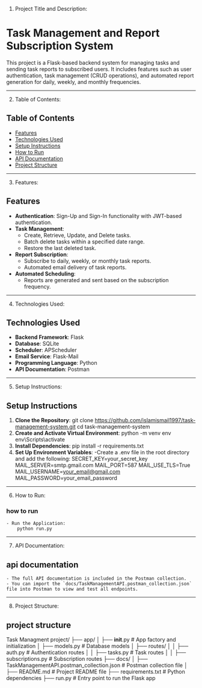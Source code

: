 1. Project Title and Description:

# Task Management and Report Subscription System

This project is a Flask-based backend system for managing tasks and sending task reports to subscribed users. It includes features such as user authentication, task management (CRUD operations), and automated report generation for daily, weekly, and monthly frequencies.
____________________________________________________________________________________________________________________

2. Table of Contents:

## Table of Contents
- [Features](#features)
- [Technologies Used](#technologies-used)
- [Setup Instructions](#setup-instructions)
- [How to Run](#how-to-run)
- [API Documentation](#api-documentation)
- [Project Structure](#project-structure)
____________________________________________________________________________________________________________________

3. Features:

## Features
- **Authentication**: Sign-Up and Sign-In functionality with JWT-based authentication.
- **Task Management**:
  - Create, Retrieve, Update, and Delete tasks.
  - Batch delete tasks within a specified date range.
  - Restore the last deleted task.
- **Report Subscription**:
  - Subscribe to daily, weekly, or monthly task reports.
  - Automated email delivery of task reports.
- **Automated Scheduling**:
  - Reports are generated and sent based on the subscription frequency.

____________________________________________________________________________________________________________________

4.  Technologies Used:

## Technologies Used
- **Backend Framework**: Flask
- **Database**: SQLite
- **Scheduler**: APScheduler
- **Email Service**: Flask-Mail
- **Programming Language**: Python
- **API Documentation**: Postman

____________________________________________________________________________________________________________________

5. Setup Instructions:

## Setup Instructions
1. **Clone the Repository**:
     git clone https://github.com/islamismail1997/task-management-system.git
         cd task-management-system
2. **Create and Activate Virtual Environment**:
        python -m venv env
            env\Scripts\activate
3. **Install Dependencies**:
        pip install -r requirements.txt
4. **Set Up Environment Variables**:
    -Create a .env file in the root directory and add the following:
        SECRET_KEY=your_secret_key
        MAIL_SERVER=smtp.gmail.com
        MAIL_PORT=587
        MAIL_USE_TLS=True
        MAIL_USERNAME=your_email@gmail.com
        MAIL_PASSWORD=your_email_password
____________________________________________________________________________________________________________________

6. How to Run:
### how to run
    - Run the Application:
        python run.py
____________________________________________________________________________________________________________________

7. API Documentation:

## api documentation
    - The full API documentation is included in the Postman collection.
    - You can import the `docs/TaskManagementAPI.postman_collection.json` file into Postman to view and test all endpoints.

____________________________________________________________________________________________________________________

8. Project Structure:

## project structure

Task Managment project/
├── app/
│   ├── __init__.py       # App factory and initialization
│   ├── models.py         # Database models
│   ├── routes/
│   │   ├── auth.py       # Authentication routes
│   │   ├── tasks.py      # Task routes
│   │   ├── subscriptions.py  # Subscription routes
├── docs/
│   ├── TaskManagementAPI.postman_collection.json  # Postman collection file
│   ├── README.md        # Project README file
├── requirements.txt     # Python dependencies
├── run.py               # Entry point to run the Flask app


